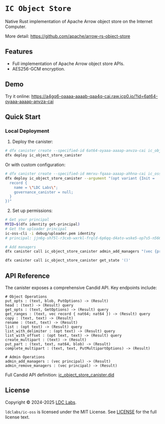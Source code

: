 # `IC Object Store`

Native Rust implementation of Apache Arrow object store on the Internet Computer.

More detail: https://github.com/apache/arrow-rs-object-store

## Features

- Full implementation of Apache Arrow object store APIs.
- AES256-GCM encryption.

## Demo

Try it online: https://a4gq6-oaaaa-aaaab-qaa4q-cai.raw.icp0.io/?id=6at64-oyaaa-aaaap-anvza-cai

## Quick Start

### Local Deployment

1. Deploy the canister:
```bash
# dfx canister create --specified-id 6at64-oyaaa-aaaap-anvza-cai ic_object_store_canister
dfx deploy ic_object_store_canister
```

Or with custom configuration:
```bash
# dfx canister create --specified-id mmrxu-fqaaa-aaaap-ahhna-cai ic_oss_bucket
dfx deploy ic_object_store_canister --argument "(opt variant {Init =
  record {
    name = \"LDC Labs\";
    governance_canister = null;
  }
})"
```

2. Set up permissions:
```bash
# Get your principal
MYID=$(dfx identity get-principal)
# Get the uploader principal
ic-oss-cli -i debug/uploader.pem identity
# principal: jjn6g-sh75l-r3cxb-wxrkl-frqld-6p6qq-d4ato-wske5-op7s5-n566f-bqe

# Add managers
dfx canister call ic_object_store_canister admin_add_managers "(vec {principal \"$MYID\"; principal \"jjn6g-sh75l-r3cxb-wxrkl-frqld-6p6qq-d4ato-wske5-op7s5-n566f-bqe\"})"

dfx canister call ic_object_store_canister get_state '()'
```

## API Reference

The canister exposes a comprehensive Candid API. Key endpoints include:

```candid
# Object Operations
put_opts : (text, blob, PutOptions) -> (Result)
head : (text) -> (Result) query
get_opts : (text, GetOptions) -> (Result) query
get_ranges : (text, vec record { nat64; nat64 }) -> (Result) query
copy : (text, text) -> (Result)
rename : (text, text) -> (Result)
list : (opt text) -> (Result) query
list_with_delimiter : (opt text) -> (Result) query
list_with_offset : (opt text, text) -> (Result) query
create_multipart : (text) -> (Result)
put_part : (text, text, nat64, blob) -> (Result)
complete_multipart : (text, text, PutMultipartOptions) -> (Result)

# Admin Operations
admin_add_managers : (vec principal) -> (Result)
admin_remove_managers : (vec principal) -> (Result)
```

Full Candid API definition: [ic_object_store_canister.did](https://github.com/ldclabs/ic-oss/tree/main/src/ic_object_store_canister/ic_object_store_canister.did)

## License
Copyright © 2024-2025 [LDC Labs](https://github.com/ldclabs).

`ldclabs/ic-oss` is licensed under the MIT License. See [LICENSE](../../LICENSE-MIT) for the full license text.
